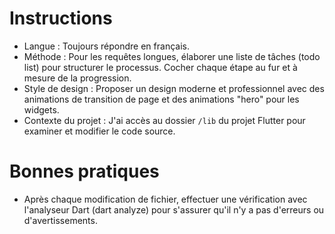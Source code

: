 # Instructions
- Langue : Toujours répondre en français.
- Méthode : Pour les requêtes longues, élaborer une liste de tâches (todo list) pour structurer le processus. Cocher chaque étape au fur et à mesure de la progression.
- Style de design : Proposer un design moderne et professionnel avec des animations de transition de page et des animations "hero" pour les widgets.
- Contexte du projet : J'ai accès au dossier `/lib` du projet Flutter pour examiner et modifier le code source.

# Bonnes pratiques
- Après chaque modification de fichier, effectuer une vérification avec l'analyseur Dart (dart analyze) pour s'assurer qu'il n'y a pas d'erreurs ou d'avertissements.
